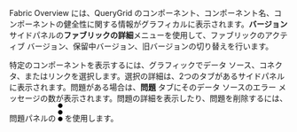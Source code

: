 Fabric Overview には、QueryGrid のコンポーネント、コンポーネント名、コンポーネントの健全性に関する情報がグラフィカルに表示されます。**バージョン**サイドパネルの**ファブリックの詳細**メニューを使用して、ファブリックのアクティブ バージョン、保留中バージョン、旧バージョンの切り替えを行います。

特定のコンポーネントを表示するには、グラフィックでデータ ソース、コネクタ、またはリンクを選択します。選択の詳細は、2つのタブがあるサイドパネルに表示されます。問題がある場合は、**問題** タブにそのデータ ソースのエラー メッセージの数が表示されます。問題の詳細を表示したり、問題を削除するには、問題パネルの ![""](Images/zsz1597101912145.svg) を使用します。
